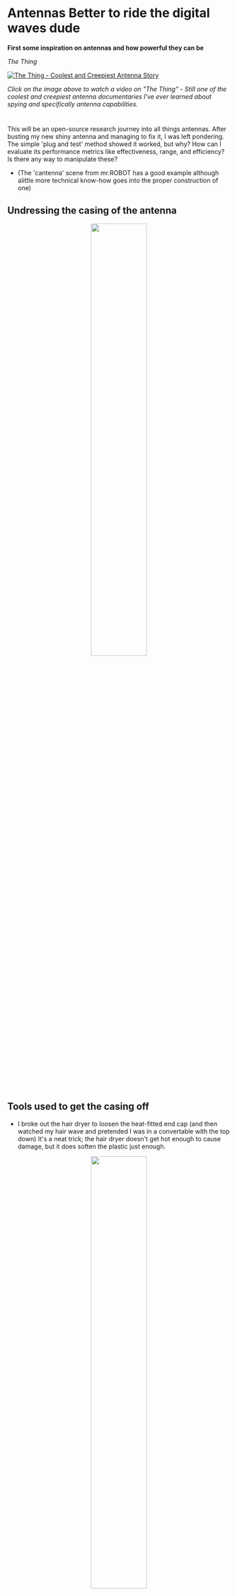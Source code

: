 
<p align="center">
  
# **Antennas** Better to ride the digital waves dude
</p>

<p align="center">

**First some inspiration on antennas and how powerful they can be**

</p>

<p align="center">

*The Thing*

</p>

<p align="center">

[![The Thing - Coolest and Creepiest Antenna Story](https://img.youtube.com/vi/QH9Ec_Q5gP0/0.jpg)](https://www.youtube.com/watch?v=QH9Ec_Q5gP0)

</p>

<p align="center">

*Click on the image above to watch a video on "The Thing" - Still one of the coolest and creepiest antenna documentaries I've ever learned about spying and specifically antenna capabilities.*

</p>

<p align="center">

#

</p>

This will be an open-source research journey into all things antennas. After busting my new shiny antenna and managing to fix it, I was left pondering. The simple 'plug and test' method showed it worked, but why? How can I evaluate its performance metrics like effectiveness, range, and efficiency? Is there any way to manipulate these?

- (The 'cantenna' scene from mr.ROBOT has a good example although alittle more technical know-how goes into the proper construction of one)

## Undressing the casing of the antenna

<p align="center">
  <img src="https://github.com/TreadSoftly/Projects/assets/121847455/009f094a-1809-4b89-84ea-cd90a08da514" width="50%" height="50%">
</p>

## Tools used to get the casing off

- I broke out the hair dryer to loosen the heat-fitted end cap (and then watched my hair wave and pretended I was in a convertable with the top down) It's a neat trick; the hair dryer doesn't get hot enough to cause damage, but it does soften the plastic just enough.

<p align="center">
  <img src="https://github.com/TreadSoftly/Projects/assets/121847455/90f49791-a55b-414b-9231-406d20388771" width="50%" height="50%">
</p>

## Exposed (Post Fixed) - Wire came free/loosened from the traces

A quick cold solder fixed it right up. But the question remains: Why did it work again? How can we measure its functionality beyond the simple 'plug and play'?

<p align="center">
  <img src="https://github.com/TreadSoftly/Projects/assets/121847455/851f1784-e2df-48b5-9f4f-fa8e7f7e1687" width="50%" height="50%">
</p>

<p align="center">
  
## Size Matters in dBi and shielding 

</p>

<p align="center">
  <img src="https://github.com/TreadSoftly/Projects/assets/121847455/21cac5a6-76dc-456f-90d5-0922ca08c938" width="50%" height="50%">
</p>

<p align="center">
  
  # Top tiny -  3-5dBi (802.1a/b/g/n ac ax) Omnidirectional Small Wifi/Bluetooth Mini RP-SAMA Antenna Dual Band.
  
  -  Frequency Bands: This antenna supports dual-band frequencies, typically operating in the 2.4 GHz and 5 GHz bands, catering to standards like 802.11a/b/g/n/ac/ax. The dual-band nature ensures compatibility with a wide range of devices and networks, from older Wi-Fi standards to the latest Wi-Fi 6 (802.11ax).
  
  -  Gain: With a gain range of 3-5dBi, it's designed for short to medium range communication, providing a balance between signal range and spatial coverage. This gain level is optimal for devices requiring modest signal enhancement without the need for extensive range, such as handheld devices, IoT sensors, or small access points.
  
  # Middle -  10dBi (802.11ax RP-SMA) MIMO Wi-Fi 6E Omnidirectional High Gain Dual Band

  -  Frequency Bands and Standard: This antenna is engineered for Wi-Fi 6E (802.11ax), which includes the newly opened 6 GHz band, alongside the traditional 2.4 GHz and 5 GHz bands. This tri-band capability allows for less congested airwaves and significantly faster data rates.
  
  -  Gain: A 10dBi gain indicates a more focused signal in certain directions, enhancing signal strength and range significantly compared to lower-gain antennas. This is especially beneficial for penetrating through obstacles and covering larger areas.
  
  -  MIMO Technology: The inclusion of Multiple Input Multiple Output (MIMO) technology implies that the antenna can handle multiple data streams simultaneously, boosting throughput and efficiency. This is critical for high-density environments and for supporting multiple users or devices.

  # Bottom -  5-8dBi (802.11a/b/g/n ac) Dual Band

  -  Frequency Bands: Supports both 2.4 GHz and 5 GHz bands, compatible with a broad array of Wi-Fi standards excluding the latest Wi-Fi 6E. This makes it suitable for general-purpose applications across a variety of devices.
  
  -  Gain: The gain range of 5-8dBi offers a good compromise between range and coverage area, making it suitable for both indoor and outdoor applications where moderate range enhancement is needed without overly sacrificing signal dispersion.

</p>

<p align="center">
  <img src="https://github.com/TreadSoftly/Projects/assets/121847455/6b123335-9334-4b91-8a68-0dd8097cbc93" width="50%" height="50%">
</p>

<p align="center">
  
 ## Image of my 9 dBi antenna that is so long it can actually be used to spank the bottom of a naughty nephew that liked to bend it :\ 

</p>

<p align="center">
    
  <img src="https://github.com/TreadSoftly/Projects/assets/121847455/cd259862-cb65-48f6-a6b5-101571dd8ef3" width="50%" height="50%">
  
</p>

<p align="center">
  
## What the letters mean and how they matter

- **802.11a**
  - Launched: 1999
  - Frequency: 5 GHz
  - Max Speed: Up to 54 Mbps
  - Characteristics: First to use the higher-frequency 5 GHz band, less prone to interference but with shorter range compared to 2.4 GHz technologies.

- **802.11b**
  - Launched: 1999
  - Frequency: 2.4 GHz
  - Max Speed: Up to 11 Mbps
  - Characteristics: Offers better range than 802.11a due to the lower frequency but is more susceptible to interference from other devices like microwaves and cordless phones.

- **802.11g**
  - Launched: 2003
  - Frequency: 2.4 GHz
  - Max Speed: Up to 54 Mbps
  - Characteristics: Combines the best of both 802.11a and 802.11b, offering higher speeds at the more commonly used 2.4 GHz frequency.

- **802.11n (Wi-Fi 4)**
  - Launched: 2009
  - Frequency: 2.4 GHz & 5 GHz
  - Max Speed: Up to 600 Mbps
  - Characteristics: Introduces Multiple Input Multiple Output (MIMO) technology, significantly increasing speed and range. It operates on both frequencies, offering greater flexibility and performance.
 
  - 802.11ac (Wi-Fi 5)

  - Launched: 2014
  - Frequency: 5 GHz
  - Max Speed: Up to 3.46 Gbps
  - Characteristics: Provides wider channel bandwidths and more MIMO spatial streams, with higher QAM, greatly increasing throughput. Operates exclusively in the 5 GHz band, reducing interference.

  - 802.11ax (Wi-Fi 6)

  - Launched: 2019
  - Frequency: 2.4 GHz & 5 GHz
  - Max Speed: Up to 9.6 Gbps
  - Characteristics: Introduces OFDMA (Orthogonal Frequency Division Multiple Access), improving efficiency and capacity, especially in crowded environments. Supports both frequencies, enhancing performance and range.
    
</p>

<p align="center">
  <img src="https://github.com/TreadSoftly/Projects/assets/121847455/c8bff814-7a0d-4b0e-8888-1735582344a4" width="50%" height="50%">
  <img src="https://github.com/TreadSoftly/Projects/assets/121847455/7fa571a8-52e0-4a9d-98eb-4f274aa5fc74" width="50%" height="50%">
</p>

<p align="center">

## **Antenna Radiation Patter Reading Chart (E-Plane & H-Plane)**

- *E-Plane* (Electrical Plane): This plane contains the electric field vector and the direction of maximum radiation. It often coincides with the plane in which the main lobe of the antenna radiation pattern lies.

- *H-Plane* (Magnetic Plane): This plane contains the magnetic field vector and is orthogonal to the E-plane. It's defined by the direction of the current flow and the direction of maximum radiation.

</p>

<p align="center">
  <img src="https://github.com/TreadSoftly/Projects/assets/121847455/ddc53bd7-21ef-4341-81c6-ccc71704933f" width="50%" height="50%">
</p>

<p align="center">

## 2.4 GHz vs. 5 GHz

</p>

- 2.4 GHz Radiation Patterns: This frequency is common for Wi-Fi and other wireless communication systems. The radiation patterns shown indicate how the antenna radiates energy at this frequency. It's often used due to its range capabilities and wall penetration.

- 5 GHz Radiation Patterns: This higher frequency typically offers faster data rates and less interference compared to 2.4 GHz but at the cost of shorter range and less ability to penetrate solid objects.

